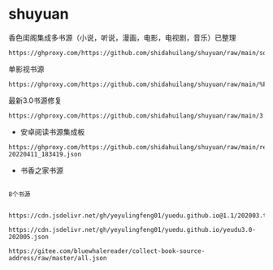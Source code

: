 # shuyuan
香色闺阁集成多书源（小说，听说，漫画，电影，电视剧，音乐）已整理
```
https://ghproxy.com/https://github.com/shidahuilang/shuyuan/raw/main/sourceModelList.xbs
```

单影视书源
```
https://ghproxy.com/https://github.com/shidahuilang/shuyuan/raw/main/%F0%9F%8C%90%E6%83%B3%E7%9C%8B%E8%B5%84%E6%BA%90%E7%BD%91%F0%9F%93%BA.xbs
```
最新3.0书源修复
```
https://ghproxy.com/https://github.com/shidahuilang/shuyuan/raw/main/3.0.json
```
- 安卓阅读书源集成板
```
https://ghproxy.com/https://github.com/shidahuilang/shuyuan/raw/main/reader%E4%B9%A6%E6%BA%90-20220411_183419.json
```
- 书香之家书源
```

8个书源


https://cdn.jsdelivr.net/gh/yeyulingfeng01/yuedu.github.io@1.1/202003.txt

https://cdn.jsdelivr.net/gh/yeyulingfeng01/yuedu.github.io/yeudu3.0-202005.json

https://gitee.com/bluewhalereader/collect-book-source-address/raw/master/all.json
```
